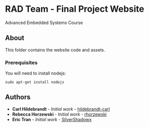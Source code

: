 # RAD Team - Final Project Website

Advanced Embedded Systems Course

## About

This folder contains the website code and assets.

### Prerequisites

You will need to install nodejs:

```
sudo apt-get install nodejs
```


## Authors

* **Carl Hildebrandt** - *Initial work* - [hildebrandt-carl](https://github.com/hildebrandt-carl)
* **Rebecca Horzewski** - *Initial work* - [rhorzewski](https://github.com/rhorzewski)
* **Eric Tran** - *Initial work* - [SilverShadowx](https://github.com/SilverShadowx)


